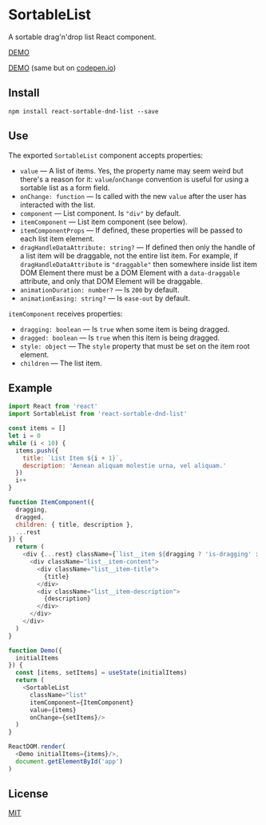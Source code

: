 # SortableList

A sortable drag'n'drop list React component.

[DEMO](https://catamphetamine.github.io/react-sortable-dnd-list)

[DEMO](https://codepen.io/catamphetamine/pen/qBWxEQX) (same but on [codepen.io](https://codepen.io))

## Install

```
npm install react-sortable-dnd-list --save
```

## Use

The exported `SortableList` component accepts properties:

* `value` — A list of items. Yes, the property name may seem weird but there's a reason for it: `value`/`onChange` convention is useful for using a sortable list as a form field.
* `onChange: function` — Is called with the new `value` after the user has interacted with the list.
* `component` — List component. Is `"div"` by default.
* `itemComponent` — List item component (see below).
* `itemComponentProps` — If defined, these properties will be passed to each list item element.
* `dragHandleDataAttribute: string?` — If defined then only the handle of a list item will be draggable, not the entire list item. For example, if `dragHandleDataAttribute` is `"draggable"` then somewhere inside list item DOM Element there must be a DOM Element with a `data-draggable` attribute, and only that DOM Element will be draggable.
* `animationDuration: number?` — Is `200` by default.
* `animationEasing: string?` — Is `ease-out` by default.

`itemComponent` receives properties:

* `dragging: boolean` — Is `true` when some item is being dragged.
* `dragged: boolean` — Is `true` when this item is being dragged.
* `style: object` — The `style` property that must be set on the item root element.
* `children` — The list item.

## Example

```js
import React from 'react'
import SortableList from 'react-sortable-dnd-list'

const items = []
let i = 0
while (i < 10) {
  items.push({
    title: `List Item ${i + 1}`,
    description: 'Aenean aliquam molestie urna, vel aliquam.'
  })
  i++
}

function ItemComponent({
  dragging,
  dragged,
  children: { title, description },
  ...rest
}) {
  return (
    <div {...rest} className={`list__item ${dragging ? 'is-dragging' : ''}`}>
      <div className="list__item-content">
        <div className="list__item-title">
          {title}
        </div>
        <div className="list__item-description">
          {description}
        </div>
      </div>
    </div>
  )
}

function Demo({
  initialItems
}) {
  const [items, setItems] = useState(initialItems)
  return (
    <SortableList
      className="list"
      itemComponent={ItemComponent}
      value={items}
      onChange={setItems}/>
  )
}

ReactDOM.render(
  <Demo initialItems={items}/>,
  document.getElementById('app')
)
```

## License

[MIT](LICENSE)